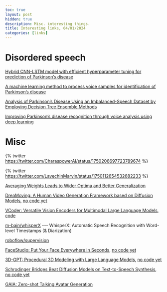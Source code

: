 ```yaml
---
toc: true
layout: post
hidden: true
description: Misc. interesting things.
title: Interesting links, 04/01/2024
categories: [links]
---
```


# Disordered speech

[Hybrid CNN-LSTM model with efficient hyperparameter tuning for prediction of Parkinson’s disease](https://www.nature.com/articles/s41598-023-41314-y)

[A machine learning method to process voice samples for identification of Parkinson’s disease](https://www.nature.com/articles/s41598-023-47568-w)

[Analysis of Parkinson’s Disease Using an Imbalanced-Speech Dataset by Employing Decision Tree Ensemble Methods](https://www.ncbi.nlm.nih.gov/pmc/articles/PMC9776735/)

[Improving Parkinson’s disease recognition through voice analysis using deep learning](https://www.sciencedirect.com/science/article/pii/S0167865523000764)

# Misc

{% twitter https://twitter.com/CharaspowerAI/status/1750206697723789674 %}

{% twitter https://twitter.com/LavechinMarvin/status/1750112654532682233 %}

[Averaging Weights Leads to Wider Optima and Better Generalization](https://arxiv.org/abs/1803.05407)

[DreaMoving: A Human Video Generation Framework based on Diffusion Models](https://dreamoving.github.io/dreamoving/),
[no code yet](https://github.com/dreamoving/dreamoving-project)

[VCoder: Versatile Vision Encoders for Multimodal Large Language Models](https://arxiv.org/abs/2312.14233),
[code](https://github.com/SHI-Labs/VCoder)

[m-bain/whisperX](https://github.com/m-bain/whisperX) --- WhisperX: Automatic Speech Recognition with Word-level Timestamps (& Diarization)

[roboflow/supervision](https://github.com/roboflow/supervision)

[FaceStudio: Put Your Face Everywhere in Seconds](https://arxiv.org/abs/2312.02663),
[no code yet](https://github.com/xyynafc/FaceStudio)

[3D-GPT: Procedural 3D Modeling with Large Language Models](https://arxiv.org/abs/2310.12945),
[no code yet](https://github.com/Chuny1/3DGPT)

[Schrodinger Bridges Beat Diffusion Models on Text-to-Speech Synthesis](https://arxiv.org/abs/2312.03491),
[no code yet](https://github.com/thu-ml/Bridge-TTS)

[GAIA: Zero-shot Talking Avatar Generation](https://arxiv.org/abs/2311.15230)
